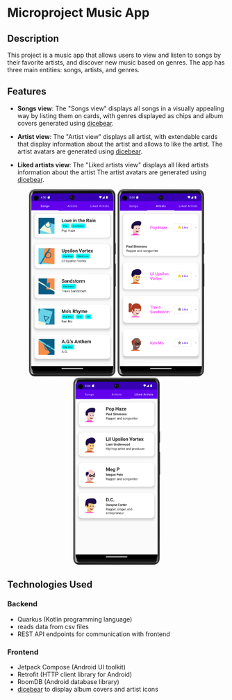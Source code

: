 # Microproject Music App

## Description

This project is a music app that allows users to view and listen to songs by their favorite artists, and discover new music based on genres. The app has three main entities: songs, artists, and genres.

## Features

- **Songs view**:
  The "Songs view" displays all songs in a visually appealing way by listing them on cards, with genres displayed as chips and album covers generated using [dicebear](https://www.dicebear.com/).

- **Artist view**:
  The "Artist view" displays all artist, with extendable cards that display information about the artist and allows to like the artist.
  The artist avatars are generated using [dicebear](https://www.dicebear.com/).

- **Liked artists view**:
  The "Liked artists view" displays all liked artists information about the artist
  The artist avatars are generated using [dicebear](https://www.dicebear.com/).

<p align="center" class="display:flex;justify-content:space-around;">
    <img src="images/songs-view.png" alt="Songs List Screenshot" style="width: 200px;" />
    <img src="images/artists-view.png" alt="Artists List Screenshot" style="width: 200px;"/>
    <img src="images/liked-artists-view.png" alt="Liked Artists List Screenshot" style="width: 200px;" />
</p>

## Technologies Used

### Backend

- Quarkus (Kotlin programming language)
- reads data from csv files
- REST API endpoints for communication with frontend

### Frontend

- Jetpack Compose (Android UI toolkit)
- Retrofit (HTTP client library for Android)
- RoomDB (Android database library)
- [dicebear](https://www.dicebear.com/) to display album covers and artist icons
